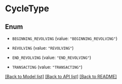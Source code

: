# CycleType

## Enum


* `BEGINNING_REVOLVING` (value: `"BEGINNING_REVOLVING"`)

* `REVOLVING` (value: `"REVOLVING"`)

* `END_REVOLVING` (value: `"END_REVOLVING"`)

* `TRANSACTING` (value: `"TRANSACTING"`)


[[Back to Model list]](../README.md#documentation-for-models) [[Back to API list]](../README.md#documentation-for-api-endpoints) [[Back to README]](../README.md)


